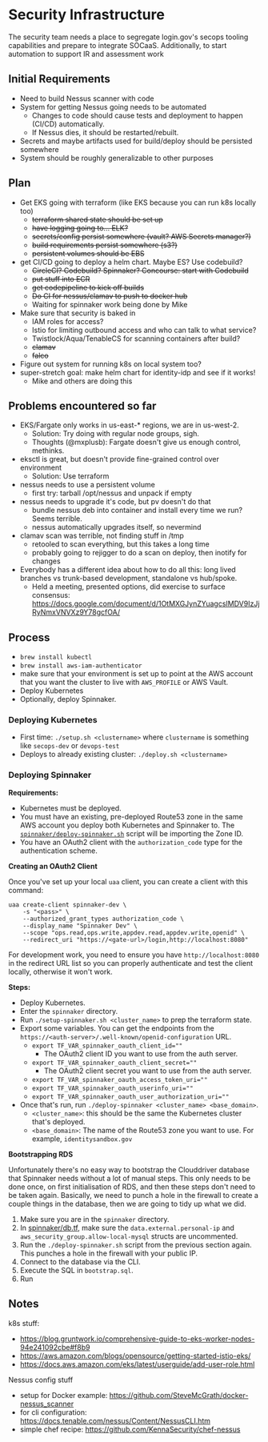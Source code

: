 # Security Infrastructure

The security team needs a place to segregate login.gov's secops
tooling capabilities and prepare to integrate SOCaaS. Additionally,
to start automation to support IR and assessment work

## Initial Requirements
* Need to build Nessus scanner with code
* System for getting Nessus going needs to be automated
	* Changes to code should cause tests and deployment to happen (CI/CD)
	  automatically.
	* If Nessus dies, it should be restarted/rebuilt.
* Secrets and maybe artifacts used for build/deploy should be persisted somewhere
* System should be roughly generalizable to other purposes


## Plan
* Get EKS going with terraform (like EKS because you can run k8s locally too)
	* ~~terraform shared state should be set up~~
	* ~~have logging going to... ELK?~~
	* ~~secrets/config persist somewhere (vault?  AWS Secrets manager?)~~
	* ~~build requirements persist somewhere (s3?)~~
	* ~~persistent volumes should be EBS~~
* get CI/CD going to deploy a helm chart.  Maybe ES?  Use codebuild?
	* ~~CircleCI?  Codebuild?  Spinnaker?  Concourse:  start with Codebuild~~
	* ~~put stuff into ECR~~
	* ~~get codepipeline to kick off builds~~
	* ~~Do CI for nessus/clamav to push to docker hub~~
	* Waiting for spinnaker work being done by Mike
* Make sure that security is baked in
	* IAM roles for access?
	* Istio for limiting outbound access and who can talk to what service?
	* Twistlock/Aqua/TenableCS for scanning containers after build?
	* ~~clamav~~
	* ~~falco~~
* Figure out system for running k8s on local system too?
* super-stretch goal:  make helm chart for identity-idp and see if it works!
	* Mike and others are doing this

## Problems encountered so far
* EKS/Fargate only works in us-east-* regions, we are in us-west-2.
	* Solution:  Try doing with regular node groups, sigh.
	* Thoughts (@mxplusb): Fargate doesn't give us enough control, methinks.
* eksctl is great, but doesn't provide fine-grained control over environment
	* Solution:  Use terraform
* nessus needs to use a persistent volume
	* first try:  tarball /opt/nessus and unpack if empty
* nessus needs to upgrade it's code, but pv doesn't do that
	* bundle nessus deb into container and install every time we run?  Seems terrible.
	* nessus automatically upgrades itself, so nevermind
* clamav scan was terrible, not finding stuff in /tmp
	* retooled to scan everything, but this takes a long time
	* probably going to rejigger to do a scan on deploy, then inotify for changes
* Everybody has a different idea about how to do all this:  long lived branches
  vs trunk-based development, standalone vs hub/spoke.
	* Held a meeting, presented options, did exercise to surface consensus:
	  https://docs.google.com/document/d/1OtMXGJynZYuagcsIMDV9IzJjRyNmxVNVXz9Y78gcfOA/

## Process

* `brew install kubectl`
* `brew install aws-iam-authenticator`
* make sure that your environment is set up to point at the AWS account that you want
  the cluster to live with `AWS_PROFILE` or AWS Vault.
* Deploy Kubernetes
* Optionally, deploy Spinnaker.

### Deploying Kubernetes

* First time: `./setup.sh <clustername>` where `clustername` is something like `secops-dev` or `devops-test`
* Deploys to already existing cluster:  `./deploy.sh <clustername>`

### Deploying Spinnaker

**Requirements:**
* Kubernetes must be deployed.
* You must have an existing, pre-deployed Route53 zone in the same AWS account you deploy both Kubernetes and Spinnaker to. The [`spinnaker/deploy-spinnaker.sh`](spinnaker/deploy-spinnaker.sh) script will be importing the Zone ID.
* You have an OAuth2 client with the `authorization_code` type for the authentication scheme.

**Creating an OAuth2 Client**

Once you've set up your local `uaa` client, you can create a client with this command:

```
uaa create-client spinnaker-dev \
	-s "<pass>" \
	--authorized_grant_types authorization_code \
	--display_name "Spinnaker Dev" \
	--scope "ops.read,ops.write,appdev.read,appdev.write,openid" \
	--redirect_uri "https://<gate-url>/login,http://localhost:8080"
```

For development work, you need to ensure you have `http://localhost:8080` in the redirect URL list so you can properly authenticate and test the client locally, otherwise it won't work.

**Steps:**
* Deploy Kubernetes.
* Enter the `spinnaker` directory.
* Run `./setup-spinnaker.sh <cluster_name>` to prep the terraform state.
* Export some variables. You can get the endpoints from the `https://<auth-server>/.well-known/openid-configuration` URL.
  * `export TF_VAR_spinnaker_oauth_client_id=""`
    * The OAuth2 client ID you want to use from the auth server.
  * `export TF_VAR_spinnaker_oauth_client_secret=""`
    * The OAuth2 client secret you want to use from the auth server.
  * `export TF_VAR_spinnaker_oauth_access_token_uri=""`
  * `export TF_VAR_spinnaker_oauth_userinfo_uri=""`
  * `export TF_VAR_spinnaker_oauth_user_authorization_uri=""`
* Once that's run, run `./deploy-spinnaker <cluster_name> <base_domain>`.
  * `<cluster_name>`: this should be the same the Kubernetes cluster that's deployed.
  * `<base_domain>`: The name of the Route53 zone you want to use. For example, `identitysandbox.gov`

**Bootstrapping RDS**

Unfortunately there's no easy way to bootstrap the Clouddriver database that Spinnaker needs without a lot of manual steps. This only needs to be done once, on first initialisation of RDS, and then these steps don't need to be taken again. Basically, we need to punch a hole in the firewall to create a couple things in the database, then we are going to tidy up what we did.

1. Make sure you are in the `spinnaker` directory.
1. In [spinnaker/db.tf](spinnaker/db.tf), make sure the `data.external.personal-ip` and `aws_security_group.allow-local-mysql` structs are uncommented.
1. Run the `./deploy-spinnaker.sh` script from the previous section again. This punches a hole in the firewall with your public IP.
1. Connect to the database via the CLI.
1. Execute the SQL in `bootstrap.sql`.
1. Run 

## Notes
k8s stuff:
* https://blog.gruntwork.io/comprehensive-guide-to-eks-worker-nodes-94e241092cbe#f8b9
* https://aws.amazon.com/blogs/opensource/getting-started-istio-eks/
* https://docs.aws.amazon.com/eks/latest/userguide/add-user-role.html

Nessus config stuff
* setup for Docker example:  https://github.com/SteveMcGrath/docker-nessus_scanner
* for cli configuration:  https://docs.tenable.com/nessus/Content/NessusCLI.htm
* simple chef recipe:  https://github.com/KennaSecurity/chef-nessus

